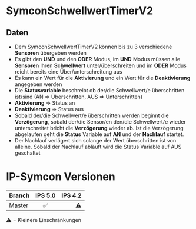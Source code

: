 # SymconSchwellwertTimerV2
## Daten
* Dem SymconSchwellwertTimerV2 können bis zu 3 verschiedene **Sensoren** übergeben werden
* Es gibt den **UND** und den **ODER** Modus, im **UND** Modus müssen alle **Sensoren** Ihren **Schwellwert** unter/überschreiten und im **ODER** Modus reicht bereits eine Über/unterschreitung aus
* Es kann ein Wert für die **Aktivierung** und ein Wert für die **Deaktivierung** angegeben werden
* Die **Statusvariable** beschreibt ob der/die Schwellwert/e überschritten ist/sind (AN => Überschritten, AUS => Unterschritten)
* **Aktivierung** => Status an
* **Deaktivierung** => Status aus
* Sobald der/die Schwellwert/e überschritten werden beginnt die **Verzögerung**, sobald der/die Sensor/en den/die Schwellwert/e wieder unterschreitet bricht die **Verzögerung** wieder ab. Ist die Verzögerung abgelaufen geht die **Status** Variable auf **AN** und der **Nachlauf** startet.
* Der Nachlauf verlägert sich solange der Wert überschritten ist von alleine. Sobald der Nachlauf abläuft wird die Status Variable auf AUS geschaltet
# IP-Symcon Versionen
| Branch        | IPS 5.0           | IPS 4.2  |
| ------------- |:-------------:| -----:|
| Master      | :white_check_mark: | :warning: |

:warning: = Kleinere Einschränkungen
